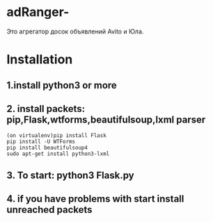 # adRanger-
Это агрегатор досок объявлений Avito и Юла.
# Installation
## 1.install python3 or more
## 2. install packets: pip,Flask,wtforms,beautifulsoup,lxml parser
    (on virtualenv)pip install Flask
    pip install -U WTForms
    pip install beautifulsoup4
    sudo apt-get install python3-lxml
## 3. To start: python3 Flask.py
## 4. if you have problems with start install unreached packets
